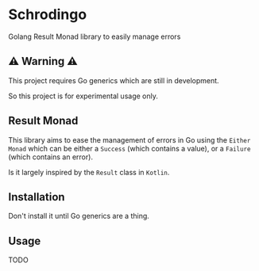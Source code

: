 # Schrodingo
Golang Result Monad library to easily manage errors

## :warning: Warning :warning:

This project requires Go generics which are still in development.

So this project is for experimental usage only.

## Result Monad

This library aims to ease the management of errors in Go using the `Either Monad` which can be either a `Success` (which contains a value), or a `Failure` (which contains an error).

Is it largely inspired by the `Result` class in `Kotlin`.

## Installation

Don't install it until Go generics are a thing.

## Usage

TODO